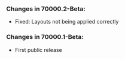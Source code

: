 ### Changes in 70000.2-Beta:

- Fixed: Layouts not being applied correctly

### Changes in 70000.1-Beta:

- First public release
